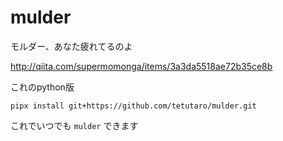 # mulder

モルダー、あなた疲れてるのよ

http://qiita.com/supermomonga/items/3a3da5518ae72b35ce8b

これのpython版

```
pipx install git+https://github.com/tetutaro/mulder.git
```

これでいつでも `mulder` できます
